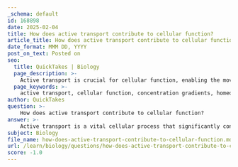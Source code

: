 ```yaml
---
_schema: default
id: 168898
date: 2025-02-04
title: How does active transport contribute to cellular function?
article_title: How does active transport contribute to cellular function?
date_format: MMM DD, YYYY
post_on_text: Posted on
seo:
  title: QuickTakes | Biology
  page_description: >-
    Active transport is crucial for cellular function, enabling the movement of ions and molecules against concentration gradients, maintaining homeostasis, facilitating nutrient uptake, and supporting bulk transport processes.
  page_keywords: >-
    active transport, cellular function, concentration gradients, homeostasis, nutrient uptake, sodium-potassium pump, energy requirement, ATP, transport proteins, bulk transport, endocytosis, exocytosis, cellular communication, electrochemical gradient
author: QuickTakes
question: >-
    How does active transport contribute to cellular function?
answer: >-
    Active transport is a vital cellular process that significantly contributes to cellular function by enabling the movement of ions and molecules against their concentration gradients. This process is essential for maintaining homeostasis, facilitating nutrient uptake, and regulating various physiological activities within the cell. Here’s a detailed overview of how active transport contributes to cellular function:\n\n### 1. Energy Requirement\nActive transport requires energy, typically derived from adenosine triphosphate (ATP). This energy is necessary because substances are moved from areas of lower concentration to areas of higher concentration, which is contrary to the natural flow of diffusion. The hydrolysis of ATP provides the energy needed for this process.\n\n### 2. Mechanisms of Active Transport\nActive transport involves specific transport proteins, known as pumps, which undergo conformational changes to move substances across the cell membrane. For example, the sodium-potassium pump (Na+-K+ pump) actively transports sodium ions out of the cell and potassium ions into the cell. This pump is crucial for maintaining the electrochemical gradient, which is essential for various cellular functions, including nerve impulse transmission and muscle contraction.\n\n### 3. Maintenance of Cellular Homeostasis\nActive transport plays a critical role in maintaining the internal environment of the cell. By regulating the concentrations of ions and other substances, cells can ensure that they have the necessary conditions for metabolic processes. For instance, the sodium-potassium pump helps maintain the necessary concentration gradients of sodium and potassium ions, which are vital for cellular activities.\n\n### 4. Nutrient Uptake\nActive transport allows cells to uptake essential nutrients that may be present in lower concentrations outside the cell. For example, glucose can be transported into cells against its concentration gradient through active transport mechanisms, ensuring that cells have adequate energy sources for metabolism.\n\n### 5. Bulk Transport\nIn addition to ion and small molecule transport, active transport encompasses bulk transport processes such as endocytosis and exocytosis. Endocytosis allows cells to engulf large particles or fluids, while exocytosis enables the release of substances from the cell. Both processes require energy and are crucial for cellular communication and the exchange of materials with the external environment.\n\n### 6. Cellular Communication\nActive transport mechanisms are also involved in cellular signaling and communication. By regulating the concentrations of signaling molecules and ions, cells can respond to external stimuli and communicate with neighboring cells effectively.\n\n### Conclusion\nIn summary, active transport is integral to cellular function as it enables the movement of essential substances against their concentration gradients, maintains homeostasis, facilitates nutrient uptake, and supports bulk transport processes. The energy-dependent nature of active transport ensures that cells can adapt to their environment and perform necessary physiological functions efficiently.
subject: Biology
file_name: how-does-active-transport-contribute-to-cellular-function.md
url: /learn/biology/questions/how-does-active-transport-contribute-to-cellular-function
score: -1.0
---
```


&nbsp;